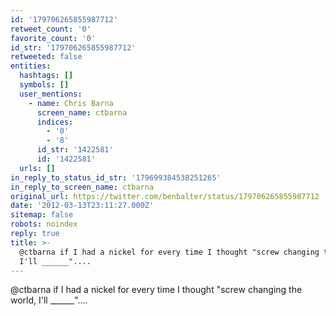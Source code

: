 ```yaml
---
id: '179706265855987712'
retweet_count: '0'
favorite_count: '0'
id_str: '179706265855987712'
retweeted: false
entities:
  hashtags: []
  symbols: []
  user_mentions:
    - name: Chris Barna
      screen_name: ctbarna
      indices:
        - '0'
        - '8'
      id_str: '1422581'
      id: '1422581'
  urls: []
in_reply_to_status_id_str: '179699384538251265'
in_reply_to_screen_name: ctbarna
original_url: https://twitter.com/benbalter/status/179706265855987712
date: '2012-03-13T23:11:27.000Z'
sitemap: false
robots: noindex
reply: true
title: >-
  @ctbarna if I had a nickel for every time I thought "screw changing the world,
  I'll ______"....
---
```


@ctbarna if I had a nickel for every time I thought "screw changing the world, I'll ______"....